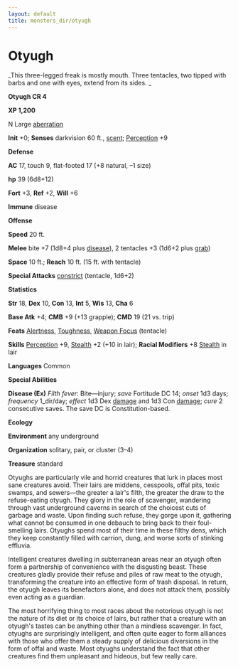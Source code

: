 ```yaml
---
layout: default
title: monsters_dir/otyugh
---
```

# Otyugh

_This three-legged freak is mostly mouth. Three tentacles, two tipped with barbs and one with eyes, extend from its sides. _

**Otyugh CR 4**

**XP 1,200**

N Large [aberration](../creatureTypes#_aberration)

**Init** +0; **Senses** darkvision 60 ft., [scent](../universalMonsterRules#_scent); [Perception](../../skills_dir/perception#_perception) +9

**Defense**

**AC** 17, touch 9, flat-footed 17 (+8 natural, –1 size)

**hp** 39 (6d8+12)

**Fort** +3, **Ref** +2, **Will** +6

**Immune** disease

**Offense**

**Speed** 20 ft.

**Melee** bite +7 (1d8+4 plus [disease](../universalMonsterRules#_disease)), 2 tentacles +3 (1d6+2 plus [grab](../universalMonsterRules#_grab))

**Space** 10 ft.; **Reach** 10 ft. (15 ft. with tentacle)

**Special Attacks** [constrict](../universalMonsterRules#_constrict) (tentacle, 1d6+2)

**Statistics**

**Str** 18, **Dex** 10, **Con** 13, **Int** 5, **Wis** 13, **Cha** 6

**Base Atk** +4; **CMB** +9 (+13 grapple); **CMD** 19 (21 vs. trip)

**Feats** [Alertness](../../feats#_alertness), [Toughness](../../feats#_toughness), [Weapon Focus](../../feats#_weapon-focus) (tentacle)

**Skills** [Perception](../../skills_dir/perception#_perception) +9, [Stealth](../../skills_dir/stealth#_stealth) +2 (+10 in lair); **Racial Modifiers** +8 [Stealth](../../skills_dir/stealth#_stealth) in lair

**Languages** Common

**Special Abilities**

**Disease (Ex)** _Filth fever_: Bite—injury; _save_ Fortitude DC 14; _onset_ 1d3 days; _frequency_ 1_dir/day; _effect_ 1d3 Dex [damage](../universalMonsterRules#_ability-damage-and-drain) and 1d3 Con [damage](../universalMonsterRules#_ability-damage-and-drain); _cure_ 2 consecutive saves. The save DC is Constitution-based.

**Ecology**

**Environment** any underground

**Organization** solitary, pair, or cluster (3–4)

**Treasure** standard

Otyughs are particularly vile and horrid creatures that lurk in places most sane creatures avoid. Their lairs are middens, cesspools, offal pits, toxic swamps, and sewers—the greater a lair's filth, the greater the draw to the refuse-eating otyugh. They glory in the role of scavenger, wandering through vast underground caverns in search of the choicest cuts of garbage and waste. Upon finding such refuse, they gorge upon it, gathering what cannot be consumed in one debauch to bring back to their foul-smelling lairs. Otyughs spend most of their time in these filthy dens, which they keep constantly filled with carrion, dung, and worse sorts of stinking effluvia.

Intelligent creatures dwelling in subterranean areas near an otyugh often form a partnership of convenience with the disgusting beast. These creatures gladly provide their refuse and piles of raw meat to the otyugh, transforming the creature into an effective form of trash disposal. In return, the otyugh leaves its benefactors alone, and does not attack them, possibly even acting as a guardian.

The most horrifying thing to most races about the notorious otyugh is not the nature of its diet or its choice of lairs, but rather that a creature with an otyugh's tastes can be anything other than a mindless scavenger. In fact, otyughs are surprisingly intelligent, and often quite eager to form alliances with those who offer them a steady supply of delicious diversions in the form of offal and waste. Most otyughs understand the fact that other creatures find them unpleasant and hideous, but few really care.

